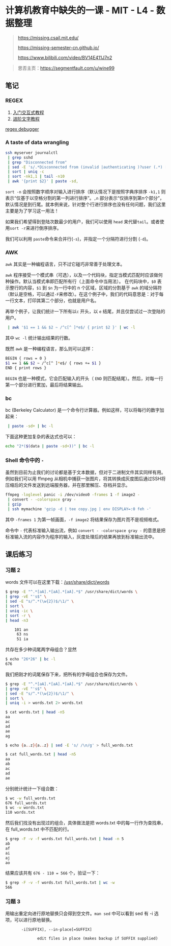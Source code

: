 # 计算机教育中缺失的一课 - MIT - L4 - 数据整理

> https://missing.csail.mit.edu/
>
> https://missing-semester-cn.github.io/
>
> https://www.bilibili.com/video/BV14E411J7n2

> 思否主页：https://segmentfault.com/u/wine99

## 笔记

### REGEX

1. [入门交互式教程](https://regexone.com/)
2. [进阶文字教程](https://deerchao.cn/tutorials/regex/regex.htm)

[regex debugger](https://regex101.com/r/qqbZqh/2)

### A taste of data wrangling

``` bash
ssh myserver journalctl
 | grep sshd
 | grep "Disconnected from"
 | sed -E 's/.*Disconnected from (invalid |authenticating )?user (.*) [0-9.]+ port [0-9]+( [preauth])?$/2/'
 | sort | uniq -c
 | sort -nk1,1 | tail -n10
 | awk '{print $2}' | paste -sd, 
```

`sort -n` 会按照数字顺序对输入进行排序（默认情况下是按照字典序排序 `-k1,1` 则表示“仅基于以空格分割的第一列进行排序”。`,n` 部分表示“仅排序到第n个部分”，默认情况是到行尾。就本例来说，针对整个行进行排序也没有任何问题，我们这里主要是为了学习这一用法！

如果我们希望得到登陆次数最少的用户，我们可以使用 `head` 来代替`tail`。或者使用`sort -r`来进行倒序排序。

我们可以利用 `paste`命令来合并行(`-s`)，并指定一个分隔符进行分割 (`-d`)。

### AWK

`awk` 其实是一种编程语言，只不过它碰巧非常善于处理文本。

`awk` 程序接受一个模式串（可选），以及一个代码块，指定当模式匹配时应该做何种操作。默认当模式串即匹配所有行（上面命令中当用法）。 在代码块中，`$0` 表示整行的内容，`$1` 到 `$n` 为一行中的 n 个区域，区域的分割基于 `awk` 的域分隔符（默认是空格，可以通过`-F`来修改）。在这个例子中，我们的代码意思是：对于每一行文本，打印其第二个部分，也就是用户名。

再举个例子，让我们统计一下所有以`c` 开头，以 `e` 结尾，并且仅尝试过一次登陆的用户。

```bash
 | awk '$1 == 1 && $2 ~ /^c[^ ]*e$/ { print $2 }' | wc -l 
```

其中 `wc -l` 统计输出结果的行数。

既然 `awk` 是一种编程语言，那么则可以这样：

```bash
BEGIN { rows = 0 }
$1 == 1 && $2 ~ /^c[^ ]*e$/ { rows += $1 }
END { print rows } 
```

`BEGIN` 也是一种模式，它会匹配输入的开头（ `END` 则匹配结尾）。然后，对每一行第一个部分进行累加，最后将结果输出。

### bc

bc (Berkeley Calculator) 是一个命令行计算器。例如这样，可以将每行的数字加起来：

```bash
 | paste -sd+ | bc -l 
```

下面这种更加复杂的表达式也可以：

```bash
echo "2*($(data | paste -sd+))" | bc -l 
```

### Shell 命令中的 `-`

虽然到目前为止我们的讨论都是基于文本数据，但对于二进制文件其实同样有用。例如我们可以用 ffmpeg 从相机中捕获一张图片，将其转换成灰度图后通过SSH将压缩后的文件发送到远端服务器，并在那里解压、存档并显示。

```bash
ffmpeg -loglevel panic -i /dev/video0 -frames 1 -f image2 -
 | convert - -colorspace gray -
 | gzip
 | ssh mymachine 'gzip -d | tee copy.jpg | env DISPLAY=:0 feh -' 
```

其中 `-frames 1` 为第一帧画面，`-f image2` 将结果保存为图片而不是视频格式。

命令中 `-` 代表标准输入输出流，例如 `convert - -colorspace gray -` 的意思是把标准输入流的内容作为程序的输入，灰度处理后的结果再放到标准输出流中。

## 课后练习

### 习题 2

words 文件可以在这里下载：[/usr/share/dict/words](https://gist.github.com/wchargin/8927565)

```bash
$ grep -E "^.*[aA].*[aA].*[aA].*$" /usr/share/dict/words \
| grep -vE "'s$" \
| sed -E "s/^.*(\w{2})$/\1/" \
| sort \
| uniq -ic \
| sort -r \
| head -n3

    101 an
     63 ns
     51 ia
```

共存在多少种词尾两字母组合？显然

```bash
$ echo "26*26" | bc -l
676
```

我们把刚才的词尾保存下来，把所有的字母组合也保存为文件。

```bash
$ grep -E "^.*[aA].*[aA].*[aA].*$" /usr/share/dict/words \
| grep -vE "'s$" \
| sed -E "s/^.*(\w{2})$/\1/" \
| sort \
| uniq -i > words.txt 2> words.txt

$ cat words.txt | head -n5
aa
ac
ad
ae
ag

$ echo {a..z}{a..z} | sed -E 's/ /\n/g' > full_words.txt

$ cat full_words.txt | head -n5
aa
ab
ac
ad
ae
```

分别统计统计一下组合数：

```bash
$ wc -w full_words.txt
676 full_words.txt
$ wc -w words.txt
110 words.txt
```

然后我们找没有出现过的组合，具体做法是把 words.txt 中的每一行作为查找串，在 full_words.txt 中不匹配的行。

```bash
$ grep -F -v -f words.txt full_words.txt | head -n 5
ab
af
ai
aj
ao
```

结果应该共有 `676 - 110 = 566` 个，验证一下：

```bash
$ grep -F -v -f words.txt full_words.txt | wc -w
566
```

### 习题 3

用输出重定向进行原地替换只会得到空文件。`man sed` 中可以看到 sed 有 -i 选项，可以进行原地替换。

```
       -i[SUFFIX], --in-place[=SUFFIX]

              edit files in place (makes backup if SUFFIX supplied)
```
